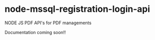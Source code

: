 # node-mssql-registration-login-api

NODE JS PDF API's for PDF managements 

Documentation coming soon!!